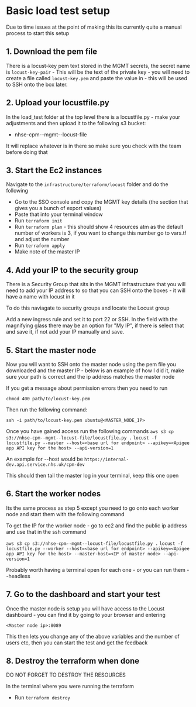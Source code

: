 # Basic load test setup

Due to time issues at the point of making this its currently quite a manual process to start this setup

## 1. Download the pem file

There is a locust-key pem text stored in the MGMT secrets, the secret name is `locust-key-pair` - This will be the text of the private key - you will need to create a file called `locust-key.pem` and paste the value in - this will be used to SSH onto the box later.

## 2. Upload your locustfile.py

In the load_test folder at the top level there is a locustfile.py - make your adjustments and then upload it to the following s3 bucket:

- nhse-cpm--mgmt--locust-file

It will replace whatever is in there so make sure you check with the team before doing that

## 3. Start the Ec2 instances

Navigate to the `infrastructure/terraform/locust` folder and do the following

- Go to the SSO console and copy the MGMT key details (the section that gives you a bunch of export values)
- Paste that into your terminal window
- Run `terraform init`
- Run `terraform plan` - this should show 4 resources atm as the default number of workers is 3, if you want to change this number go to vars.tf and adjust the number
- Run `terraform apply`
- Make note of the master IP

## 4. Add your IP to the security group

There is a Security Group that sits in the MGMT infrastructure that you will need to add your IP address to so that you can SSH onto the boxes - it will have a name with locust in it

To do this naviagate to security groups and locate the Locust group

Add a new ingress rule and set it to port 22 or SSH. In the field with the magnifying glass there may be an option for "My IP", if there is select that and save it, if not add your IP manually and save.

## 5. Start the master node

Now you will want to SSH onto the master node using the pem file you downloaded and the master IP - below is an example of how I did it, make sure your path is correct and the ip address matches the master node

If you get a message about permission errors then you need to run

`chmod 400 path/to/locust-key.pem`

Then run the following command:

`ssh -i path/to/locust-key.pem ubuntu@<MASTER_NODE_IP>`

Once you have gained access run the following commands
`aws s3 cp s3://nhse-cpm--mgmt--locust-file/locustfile.py .`
`locust -f locustfile.py --master --host=<base url for endpoint> --apikey=<Apigee app API key for the host> --api-version=1`

An example for --host would be `https://internal-dev.api.service.nhs.uk/cpm-dev`

This should then tail the master log in your terminal, keep this one open

## 6. Start the worker nodes

Its the same process as step 5 except you need to go onto each worker node and start them with the following command

To get the IP for the worker node - go to ec2 and find the public ip address and use that in the ssh command

`aws s3 cp s3://nhse-cpm--mgmt--locust-file/locustfile.py .`
`locust -f locustfile.py --worker --host=<base url for endpoint> --apikey=<Apigee app API key for the host> --master-host=<IP of master node> --api-version=1`

Probably worth having a terminal open for each one - or you can run them --headless

## 7. Go to the dashboard and start your test

Once the master node is setup you will have access to the Locust dashboard - you can find it by going to your browser and entering

`<Master node ip>:8089`

This then lets you change any of the above variables and the number of users etc, then you can start the test and get the feedback

## 8. Destroy the terraform when done

DO NOT FORGET TO DESTROY THE RESOURCES

In the terminal where you were running the terraform

- Run `terraform destroy`
